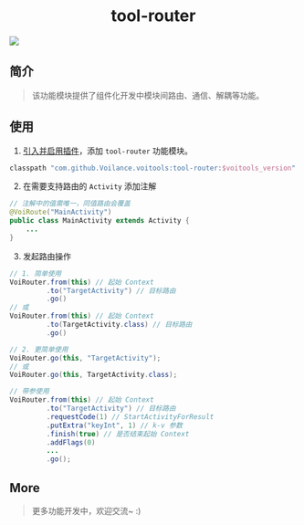 # <center>tool-router</center>

[![](https://jitpack.io/v/Voilance/voitools.svg)](https://jitpack.io/#Voilance/voitools)

## 简介
> 该功能模块提供了组件化开发中模块间路由、通信、解耦等功能。

## 使用

1. [引入并启用插件](../README.md)，添加 `tool-router` 功能模块。
```groovy
classpath "com.github.Voilance.voitools:tool-router:$voitools_version"
```

2. 在需要支持路由的 `Activity` 添加注解
```java
// 注解中的值需唯一，同值路由会覆盖
@VoiRoute("MainActivity")
public class MainActivity extends Activity {
    ...
}
```

3. 发起路由操作
```java
// 1. 简单使用
VoiRouter.from(this) // 起始 Context
         .to("TargetActivity") // 目标路由
         .go()
// 或
VoiRouter.from(this) // 起始 Context
         .to(TargetActivity.class) // 目标路由
         .go()

// 2. 更简单使用
VoiRouter.go(this, "TargetActivity");
// 或
VoiRouter.go(this, TargetActivity.class);

// 带参使用
VoiRouter.from(this) // 起始 Context
         .to("TargetActivity") // 目标路由
         .requestCode(1) // StartActivityForResult
         .putExtra("keyInt", 1) // k-v 参数
         .finish(true) // 是否结束起始 Context
         .addFlags(0)
         ...
         .go();
```

## More
> 更多功能开发中，欢迎交流~ :)